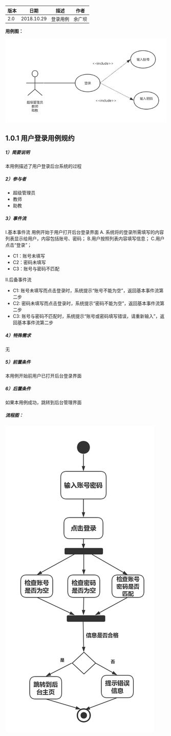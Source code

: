 | 版本  | 日期       | 描述            | 作者   |
| ----- | ---------- | --------------- | ------ |
| 2.0 | 2018.10.29 | 登录用例 | 余广坝 |

**用例图：**

![登录用例图](img_use_case/login.png)

## 1.0.1 用户登录用例规约
##### 1）简要说明
本用例描述了用户登录后台系统的过程

##### 2）参与者
- 超级管理员
- 教师
- 助教

##### 3）事件流
I.基本事件流
用例开始于用户打开后台登录界面
A. 系统将的登录所需填写的内容列表显示给用户，内容包括账号、密码；
B.用户按照列表内容填写信息；
C.用户点击“登录”；
- C1：账号未填写
- C2：密码未填写
- C3：账号与密码不匹配

II.后备事件流
-  C1: 账号未填写而点击登录时，系统提示“账号不能为空”，返回基本事件流第二步
-  C2: 密码未填写而点击登录时，系统提示“密码不能为空”，返回基本事件流第二步
-  C3: 账号与密码不匹配时，系统提示“账号或密码填写错误，请重新输入”，返回基本事件流第二步


##### 4）特殊需求
无

##### 5）前置条件
本用例开始前用户已打开后台登录界面

##### 6）后置条件
如果本用例成功，跳转到后台管理界面





##### 流程图：

![登录流程图](img_activity/login1.png)
